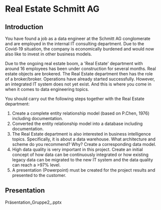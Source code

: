 # Real Estate Schmitt AG


## Introduction

You have found a job as a data engineer at the Schmitt AG conglomerate and are employed in the internal IT consulting department. Due to the Covid-19 situation, the company is economically burdened and would now also like to invest in other business models.

Due to the ongoing real estate boom, a 'Real Estate' department with around 16 employees has been under construction for several months. Real estate objects are brokered. The Real Estate department then has the role of a broker/broker. Operations have already started successfully. However, an integrated IT system does not yet exist. And this is where you come in when it comes to data engineering topics.

You should carry out the following steps together with the Real Estate department:
1. Create a complete entity relationship model (based on P.Chen, 1976) including documentation.
2. Converted the entity relationship model into a database including documentation. 
3. The Real Estate department is also interested in business intelligence topics. Specifically, it is about a data warehouse. What architecture and scheme do you recommend? Why? Create a corresponding data model. 
4. High data quality is very important in this project. Create an initial concept of how data can be continuously integrated or how existing legacy data can be migrated to the new IT system and the data quality can reach a >97% level.
5. A presentation (Powerpoint) must be created for the project results and presented to the customer.


 
## Presentation

Präsentation_Gruppe2_.pptx




